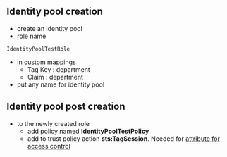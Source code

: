 ## Identity pool creation

* create an identity pool
* role name

```
IdentityPoolTestRole
```

* in custom mappings
  * Tag Key : department 
  * Claim : department
* put any name for identity pool
  
## Identity pool post creation

* to the newly created role
  * add policy named **IdentityPoolTestPolicy**
  * add to trust policy action **sts:TagSession**. Needed for [attribute for access control](https://docs.aws.amazon.com/cognito/latest/developerguide/using-afac-with-cognito-identity-pools.html)


